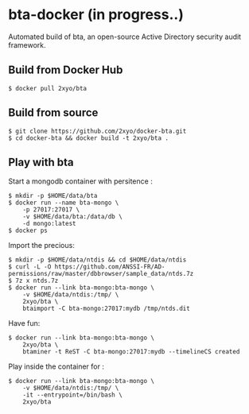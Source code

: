 bta-docker (in progress..)
=======================================

Automated build of bta, an open-source Active Directory security audit framework.

Build from Docker Hub
---------------------

    $ docker pull 2xyo/bta 


Build from source
-----------------

    $ git clone https://github.com/2xyo/docker-bta.git
    $ cd docker-bta && docker build -t 2xyo/bta .


Play with bta
-------------

Start a mongodb container with persitence :

    $ mkdir -p $HOME/data/bta
    $ docker run --name bta-mongo \
        -p 27017:27017 \
        -v $HOME/data/bta:/data/db \
        -d mongo:latest
    $ docker ps


Import the precious:

    $ mkdir -p $HOME/data/ntdis && cd $HOME/data/ntdis
    $ curl -L -O https://github.com/ANSSI-FR/AD-permissions/raw/master/dbbrowser/sample_data/ntds.7z
    $ 7z x ntds.7z
    $ docker run --link bta-mongo:bta-mongo \
        -v $HOME/data/ntdis:/tmp/ \
        2xyo/bta \
        btaimport -C bta-mongo:27017:mydb /tmp/ntds.dit


Have fun:

    $ docker run --link bta-mongo:bta-mongo \
        2xyo/bta \
        btaminer -t ReST -C bta-mongo:27017:mydb --timelineCS created



Play inside the container for :

    $ docker run --link bta-mongo:bta-mongo \
        -v $HOME/data/ntdis:/tmp/ \
        -it --entrypoint=/bin/bash \
        2xyo/bta
